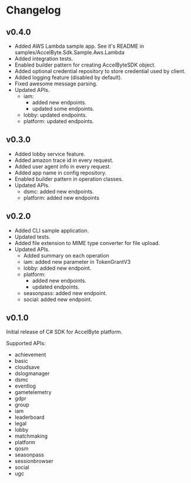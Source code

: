 # Changelog

## v0.4.0
- Added AWS Lambda sample app. See it's README in samples/AccelByte.Sdk.Sample.Aws.Lambda
- Added integration tests.
- Enabled builder pattern for creating AccelByteSDK object.
- Added optional credential repository to store credential used by client.
- Added logging feature (disabled by default).
- Fixed awesome message parsing.
- Updated APIs.
	- iam:
		- added new endpoints.
		- updated some endpoints.
	- lobby: updated endpoints.
	- platform: updated endpoints.

## v0.3.0
- Added lobby service feature.
- Added amazon trace id in every request.
- Added user agent info in every request.
- Added app name in config repository.
- Enabled builder pattern in operation classes.
- Updated APIs.
	- dsmc: added new endpoints.
	- platform: added new endpoints

## v0.2.0
- Added CLI sample application.
- Updated tests.
- Added file extension to MIME type converter for file upload.
- Updated APIs.
	- Added summary on each operation
	- iam: added new parameter in TokenGrantV3
	- lobby: added new endpoint.
	- platform: 
		- added new endpoints.
		- updated endpoints.
	- seasonpass: added new endpoint.
	- social: added new endpoint.


## v0.1.0

Initial release of C# SDK for AccelByte platform.

Supported APIs:

- achievement
- basic
- cloudsave
- dslogmanager
- dsmc
- eventlog
- gametelemetry
- gdpr
- group
- iam
- leaderboard
- legal
- lobby
- matchmaking
- platform
- qosm
- seasonpass
- sessionbrowser
- social
- ugc
